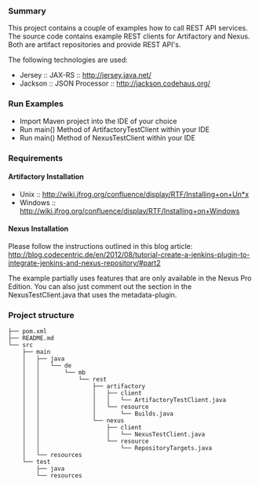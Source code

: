 <h3>Summary</h3>

This project contains a couple of examples how to call REST API services. 
The source code contains example REST clients for Artifactory and Nexus. 
Both are artifact repositories and provide REST API's.

The following technologies are used:

- Jersey :: JAX-RS :: http://jersey.java.net/
- Jackson :: JSON Processor :: http://jackson.codehaus.org/

<h3>Run Examples</h3>

- Import Maven project into the IDE of your choice
- Run main() Method of ArtifactoryTestClient within your IDE
- Run main() Method of NexusTestClient within your  IDE

<h3>Requirements</h3>

<h4>Artifactory Installation</h4>

- Unix :: http://wiki.jfrog.org/confluence/display/RTF/Installing+on+Un*x
- Windows :: http://wiki.jfrog.org/confluence/display/RTF/Installing+on+Windows

<h4>Nexus Installation</h4>

Please follow the instructions outlined in this blog article: 
http://blog.codecentric.de/en/2012/08/tutorial-create-a-jenkins-plugin-to-integrate-jenkins-and-nexus-repository/#part2

The example partially uses features that are only available in the Nexus Pro Edition.
You can also just comment out the section in the NexusTestClient.java that uses the metadata-plugin.

<h3>Project structure</h3>



```
├── pom.xml
├── README.md
└── src
    ├── main
    │   ├── java
    │   │   └── de
    │   │       └── mb
    │   │           └── rest
    │   │               ├── artifactory
    │   │               │   ├── client
    │   │               │   │   └── ArtifactoryTestClient.java
    │   │               │   └── resource
    │   │               │       └── Builds.java
    │   │               └── nexus
    │   │                   ├── client
    │   │                   │   └── NexusTestClient.java
    │   │                   └── resource
    │   │                       └── RepositoryTargets.java
    │   └── resources
    └── test
        ├── java
        └── resources
```